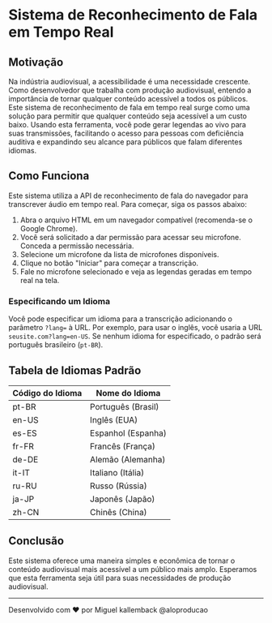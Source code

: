 # Sistema de Reconhecimento de Fala em Tempo Real

## Motivação

Na indústria audiovisual, a acessibilidade é uma necessidade crescente. Como desenvolvedor que trabalha com produção audiovisual, entendo a importância de tornar qualquer conteúdo acessível a todos os públicos. Este sistema de reconhecimento de fala em tempo real surge como uma solução para permitir que qualquer conteúdo seja acessível a um custo baixo. Usando esta ferramenta, você pode gerar legendas ao vivo para suas transmissões, facilitando o acesso para pessoas com deficiência auditiva e expandindo seu alcance para públicos que falam diferentes idiomas.

## Como Funciona

Este sistema utiliza a API de reconhecimento de fala do navegador para transcrever áudio em tempo real. Para começar, siga os passos abaixo:

1. Abra o arquivo HTML em um navegador compatível (recomenda-se o Google Chrome).
2. Você será solicitado a dar permissão para acessar seu microfone. Conceda a permissão necessária.
3. Selecione um microfone da lista de microfones disponíveis.
4. Clique no botão "Iniciar" para começar a transcrição.
5. Fale no microfone selecionado e veja as legendas geradas em tempo real na tela.

### Especificando um Idioma

Você pode especificar um idioma para a transcrição adicionando o parâmetro `?lang=` à URL. Por exemplo, para usar o inglês, você usaria a URL `seusite.com?lang=en-US`. Se nenhum idioma for especificado, o padrão será português brasileiro (`pt-BR`).

## Tabela de Idiomas Padrão

| Código do Idioma | Nome do Idioma           |
|------------------|--------------------------|
| pt-BR            | Português (Brasil)       |
| en-US            | Inglês (EUA)             |
| es-ES            | Espanhol (Espanha)       |
| fr-FR            | Francês (França)         |
| de-DE            | Alemão (Alemanha)        |
| it-IT            | Italiano (Itália)        |
| ru-RU            | Russo (Rússia)           |
| ja-JP            | Japonês (Japão)          |
| zh-CN            | Chinês (China)           |



## Conclusão

Este sistema oferece uma maneira simples e econômica de tornar o conteúdo audiovisual mais acessível a um público mais amplo. Esperamos que esta ferramenta seja útil para suas necessidades de produção audiovisual.

---

Desenvolvido com ❤️ por Miguel kallemback @aloproducao
